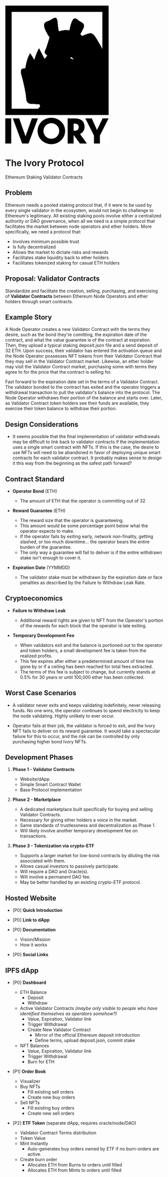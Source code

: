 ![Ivory Protocol](https://github.com/Tristannn1337/Ivory/blob/main/LogoV1.png)

# The Ivory Protocol
Ethereum Staking Validator Contracts

Problem
-------------

Ethereum needs a pooled staking protocol that, if it were to be used by every single validator in the ecosystem, would not begin to challenge to Ethereum's legitimacy. All existing staking pools involve either a centralized authority or DAO governance, when all we need is a simple protocol that facilitates the market between node operators and ether holders.  More specifically, we need a protocol that:

-   Involves minimum possible trust
-   Is fully decentralized
-   Allows the market to dictate risks and rewards
-   Facilitates stake liquidity back to ether holders
-   Facilitates tokenized staking for casual ETH holders


Proposal: Validator Contracts
-------------

Standardize and facilitate the creation, selling, purchasing, and exercising of **Validator Contracts** between Ethereum Node Operators and ether holders through smart contracts.

Example Story
-------------

A Node Operator creates a new Validator Contract with the terms they desire, such as the bond they're comitting, the expiration date of the contract, and what the value guarantee is of the contract at expiration. Then, they upload a typical staking deposit.json file and a send deposit of 32 ETH. Upon success, their validator has entered the activation queue and the Node Operator possesses NFT tokens from their Validator Contract that they may sell in the Validator Contract market. Likewise, an ether holder may visit the Validator Contract market, purchasing some with terms they agree to for the price that the contract is selling for.

Fast forward to the expiration date set in the terms of a Validator Contract. The validator bonded to the contract has exited and the operator triggers a withdrawal transaction to pull the validator's balance into the protocol. The Node Operator withdraws their portion of the balance and starts over. Later, as Validator Contract token holders see their funds are available, they exercise their token balance to withdraw their portion.


Design Considerations
-------------

- It seems possible that the final implementation of validator withdrawals may be difficult to link back to validator contracts if the implementation uses a single smart contract with NFTs. If this is the case, the desire to use NFTs will need to be abandoned in favor of deploying unique smart contracts for each validator contract. It probably makes sense to design it this way from the beginning as the safest path forward? 


Contract Standard
-----------------

-   **Operator Bond** (ETH)
    -   The amount of ETH that the operator is committing out of 32

-   **Reward Guarantee** (ETH)
    -   The reward size that the operator is guaranteeing.
    -   This amount would be some percentage point below what the operator expects to make.
    -   If the operator fails by exiting early, network non-finality, getting slashed, or too much downtime... the operator bears the entire burden of the guarantee.
    -   The only way a guarantee will fail to deliver is if the entire withdrawn stake isn't enough to cover it.

-   **Expiration Date** (YYMMDD)
    -   The validator stake must be withdrawn by the expiration date or face penalties as described by the Failure to Withdraw Leak Rate.


Cryptoeconomics
---------------

-   **Failure to Withdraw Leak**
    -   Additional reward rights are given to NFT from the Operator's portion of the rewards for each block that the operator is late exiting.

-   **Temporary Development Fee**
    -   When validators exit and the balance is portioned out to the operator and token holders, a small development fee is taken from the realized profits.
    -   This fee expires after either a predetermined amount of time has gone by or if a ceiling has been reached for total fees extracted.
    -   The terms of this fee is subject to change, but currently stands at 0.5% for 30 years or until 100,000 ether has been collected.


Worst Case Scenarios
---------

-   A validator never exits and keeps validating indefinitely, never releasing funds. No one wins, the operator continues to spend electricity to keep the node validating. Highly unlikely to ever occur.

-   Operator fails at their job, the validator is forced to exit, and the Ivory NFT fails to deliver on its reward guarantee. It would take a spectacular failure for this to occur, and the risk can be controlled by only purchasing higher bond Ivory NFTs.


Development Phases
-------------

1.  **Phase 1 - Validator Contracts**
    -   Website/dApp
    -   Simple Smart Contract Wallet
    -   Base Protocol implementation

2.  **Phase 2 - Marketplace**
    -   A dedicated marketplace built specifically for buying and selling Validator Contracts.
    -   Necessary for giving ether holders a voice in the market.
    -   Same standards of trustlessness and decentralization as Phase 1.
    -   Will likely involve another temporary development fee on transactions.

3.  **Phase 3 - Tokenization via crypto-ETF**
    -   Supports a larger market for low-bond contracts by diluting the risk associated with them.
    -   Allows casual investors to passively participate.
    -   Will require a DAO and Oracle(s).
    -   Will involve a permanent DAO fee.
    -   May be better handled by an existing crypto-ETF protocol.


Hosted Website
-------------

-   [P0] **Quick Introduction**
-   [P0] **Link to dApp**
-   [P0] **Documentation**

    -   Vision/Mission
    -   How it works

-   [P0] **Social Links**


IPFS dApp
-------------

-   [P0] **Dashboard**
    -   ETH Balance
        -   Deposit
        -   Withdraw
    -   Active Validator Contracts *(maybe only visible to people who have identified themselves as operators somehow?)*
        -   Value, Expiration, Validator link
        -   Trigger Withdrawal
        -   Create New Validator Contract
            -   Mirror of the official Ethereum deposit introduction
            -   Define terms, upload deposit.json, commit stake
    -   NFT Balances
        -   Value, Expiration, Validator link
        -   Trigger Withdrawal
        -   Burn for ETH

-   [P1] **Order Book**
    -   Visualizer
    -   Buy NFTs
        -   Fill existing sell orders
        -   Create new buy orders
    -   Sell NFTs
        -   Fill existing buy orders
        -   Create new sell orders

-   [P2] **ETF Token** (separate dApp, requires oracle/node/DAO)
    -   Validator Contract Terms distribution
    -   Token Value
    -   Mint Instantly
        -   Auto-generates buy orders owned by ETF if no burn-orders are active.
    -   Create burn order
        -   Allocates ETH from Burns to orders until filled
        -   Allocates ETH from Mints to orders until filled
